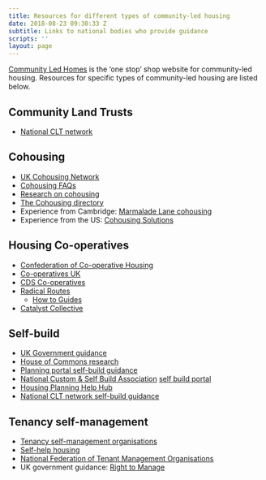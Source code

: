 ```yaml
---
title: Resources for different types of community-led housing
date: 2018-08-23 09:30:33 Z
subtitle: Links to national bodies who provide guidance
scripts: ''
layout: page
---
```


[Community Led Homes]( https://www.communityledhomes.org.uk ) is the ‘one stop’ shop website for community-led housing. Resources for specific types of community-led housing are listed below.

## Community Land Trusts

* [National CLT network ](http://www.communitylandtrusts.org.uk/funding-and-resources/resources)

## Cohousing

* [UK Cohousing Network](https://cohousing.org.uk/membership-categories/)
* [Cohousing FAQs](https://bit.ly/2M4JUFo)
* [Research on cohousing](https://bit.ly/2M7kirC)
* [The Cohousing directory](https://bit.ly/2KyGaHx)
* Experience from Cambridge: [Marmalade Lane cohousing](http://www.houseplanninghelp.com/hph129-setting-up-a-cohousing-scheme-with-chris-wilson-from-k1/)
* Experience from the US: [Cohousing Solutions](http://cohousing-solutions.com/resources/next-steps/)

## Housing Co-operatives

* [Confederation of Co-operative Housing](http://www.cch.coop/centre-for-excellence/)
* [Co-operatives UK](https://www.uk.coop/developing-co-ops/start-co-operative)
* [CDS Co-operatives](https://www.cds.coop/)
* [Radical Routes](http://www.radicalroutes.org.uk/)
  * [How to Guides](http://www.radicalroutes.org.uk/publicdownloads/how2housingco-opstepbystep.pdf)
* [Catalyst Collective](http://www.catalystcollective.org/cms/housing-co-ops)

## Self-build

* [UK Government guidance](https://www.gov.uk/guidance/self-build-and-custom-housebuilding)
* [House of Commons research](http://researchbriefings.parliament.uk/ResearchBriefing/Summary/SN06784)
* [Planning portal self-build guidance](https:/www.planningportal.co.uk/info/200130/common_projects/49/self-build_homes)
* [National Custom & Self Build Association](http://www.nacsba.org.uk/) [self build portal](https://www.selfbuildportal.org.uk/)
* [Housing Planning Help Hub](https://hphhub.com/)
* [National CLT network self-build guidance](http://www.communitylandtrusts.org.uk/funding-and-resources/resources/start-a-clt-building-the-homes-including-self-build)

## Tenancy self-management

* [Tenancy self-management organisations](https://en.wikipedia.org/wiki/Tenant_management_organisation)
* [Self-help housing](http://self-help-housing.org/how-is-it-done/setting-up/)
* [National Federation of Tenant Management Organisations](http://www.nftmo.co.uk/)
* UK government guidance: [Right to Manage](https://www.gov.uk/government/collections/tenant-management-organisations-guidance)